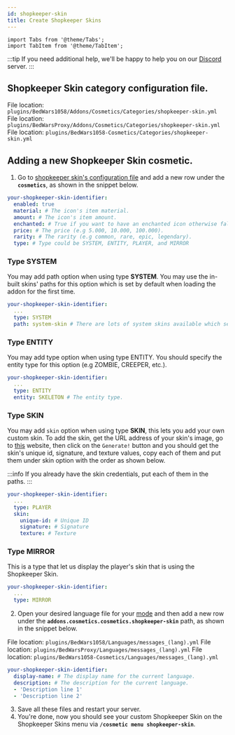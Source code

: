```yaml
---
id: shopkeeper-skin
title: Create Shopkeeper Skins
---
```


```mdx-code-block
import Tabs from '@theme/Tabs';
import TabItem from '@theme/TabItem';
```

:::tip
If you need additional help, we'll be happy to help you on our [Discord](https://mher.club/discord) server.
:::

## Shopkeeper Skin category configuration file.

<Tabs groupId="dependency">
    <TabItem value="bedwars1058" label="BedWars1058">
    File location: <code>plugins/BedWars1058/Addons/Cosmetics/Categories/shopkeeper-skin.yml</code>
    </TabItem>
    <TabItem value="bedwarsproxy" label="BedWarsProxy">
    File location: <code>plugins/BedWarsProxy/Addons/Cosmetics/Categories/shopkeeper-skin.yml</code>
    </TabItem>
    <TabItem value="standalone" label="Standalone">
    File location: <code>plugins/BedWars1058-Cosmetics/Categories/shopkeeper-skin.yml</code>
    </TabItem>
</Tabs>

## Adding a new Shopkeeper Skin cosmetic.

1. Go to [shopkeeper skin's configuration file](#shopkeeper-skin-category-configuration-file) and add a new row under the **`cosmetics`**, as shown in the snippet below.

```yaml title="shopkeeper-skin.yml (snippet)"
your-shopkeeper-skin-identifier:
  enabled: true
  material: # The icon's item material.
  amount: # The icon's item amount.
  enchanted: # True if you want to have an enchanted icon otherwise false.
  price: # The price (e.g 5.000, 10.000, 100.000).
  rarity: # The rarity (e.g common, rare, epic, legendary).
  type: # Type could be SYSTEM, ENTITY, PLAYER, and MIRROR
```

### Type SYSTEM
You may add path option when using type **SYSTEM**. You may use the in-built skins' paths for this option which is set by default when loading the addon for the first time.

```yml title="shopkeeper-skin.yml (snippet)"
your-shopkeeper-skin-identifier:
  ...
  type: SYSTEM
  path: system-skin # There are lots of system skins available which set as default.
```

### Type ENTITY
You may add type option when using type ENTITY. You should specify the entity type for this option (e.g ZOMBIE, CREEPER, etc.).

```yml title="shopkeeper-skin.yml (snippet)"
your-shopkeeper-skin-identifier:
  ...
  type: ENTITY
  entity: SKELETON # The entity type.
```

### Type SKIN
You may add `skin` option when using type **SKIN**, this lets you add your own custom skin. To add the skin, get the URL address of your skin's image, go to [this](https://mher.club/skin-generator) website, then click on the `Generate!` button and you should get the skin's unique id, signature, and texture values, copy each of them and put them under skin option with the order as shown below.

:::info
If you already have the skin credentials, put each of them in the paths.
:::

```yml title="shopkeeper-skin.yml (snippet)"
your-shopkeeper-skin-identifier:
  ...
  type: PLAYER
  skin: 
    unique-id: # Unique ID
    signature: # Signature
    texture: # Texture
```

### Type MIRROR
This is a type that let us display the player's skin that is using the Shopkeeper Skin.

```yml title="shopkeeper-skin.yml (snippet)"
your-shopkeeper-skin-identifier:
  ...
  type: MIRROR
```

2. Open your desired language file for your [mode](../../compatibility#dependencies) and then add a new row under the **`addons.cosmetics.cosmetics.shopkeeper-skin`** path, as shown in the snippet below.

<Tabs groupId="dependency">
    <TabItem value="bedwars1058" label="BedWars1058">
    File location: <code>plugins/BedWars1058/Languages/messages_(lang).yml</code>
    </TabItem>
    <TabItem value="bedwarsproxy" label="BedWarsProxy">
    File location: <code>plugins/BedWarsProxy/Languages/messages_(lang).yml</code>
    </TabItem>
    <TabItem value="standalone" label="Standalone">
    File location: <code>plugins/BedWars1058-Cosmetics/Languages/messages_(lang).yml</code>
    </TabItem>
</Tabs>

```yml title="messages_(lang).yml (snippet)"
your-shopkeeper-skin-identifier:
  display-name: # The display name for the current language.
  description: # The description for the current language.
  - 'Description line 1'
  - 'Description line 2'
```

3. Save all these files and restart your server.
4. You're done, now you should see your custom Shopkeeper Skin on the Shopkeeper Skins menu via **`/cosmetic menu shopkeeper-skin`**.